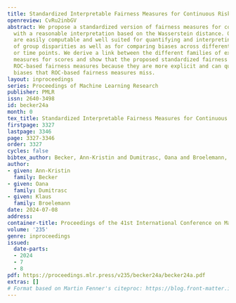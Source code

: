 ```yaml
---
title: Standardized Interpretable Fairness Measures for Continuous Risk Scores
openreview: CvRu2inbGV
abstract: We propose a standardized version of fairness measures for continuous scores
  with a reasonable interpretation based on the Wasserstein distance. Our measures
  are easily computable and well suited for quantifying and interpreting the strength
  of group disparities as well as for comparing biases across different models, datasets,
  or time points. We derive a link between the different families of existing fairness
  measures for scores and show that the proposed standardized fairness measures outperform
  ROC-based fairness measures because they are more explicit and can quantify significant
  biases that ROC-based fairness measures miss.
layout: inproceedings
series: Proceedings of Machine Learning Research
publisher: PMLR
issn: 2640-3498
id: becker24a
month: 0
tex_title: Standardized Interpretable Fairness Measures for Continuous Risk Scores
firstpage: 3327
lastpage: 3346
page: 3327-3346
order: 3327
cycles: false
bibtex_author: Becker, Ann-Kristin and Dumitrasc, Oana and Broelemann, Klaus
author:
- given: Ann-Kristin
  family: Becker
- given: Oana
  family: Dumitrasc
- given: Klaus
  family: Broelemann
date: 2024-07-08
address:
container-title: Proceedings of the 41st International Conference on Machine Learning
volume: '235'
genre: inproceedings
issued:
  date-parts:
  - 2024
  - 7
  - 8
pdf: https://proceedings.mlr.press/v235/becker24a/becker24a.pdf
extras: []
# Format based on Martin Fenner's citeproc: https://blog.front-matter.io/posts/citeproc-yaml-for-bibliographies/
---
```

